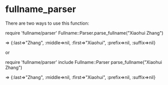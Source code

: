 fullname_parser
===============

There are two ways to use this function:

require 'fullname/parser'
Fullname::Parser.parse_fullname("Xiaohui Zhang")

=> {:last=>"Zhang", :middle=>nil, :first=>"Xiaohui", :prefix=>nil, :suffix=>nil}

or

require 'fullname/parser'
include Fullname::Parser
parse_fullname("Xiaohui Zhang")

=> {:last=>"Zhang", :middle=>nil, :first=>"Xiaohui", :prefix=>nil, :suffix=>nil}

